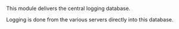 This module delivers the central logging database.

Logging is done from the various servers directly into this database.
